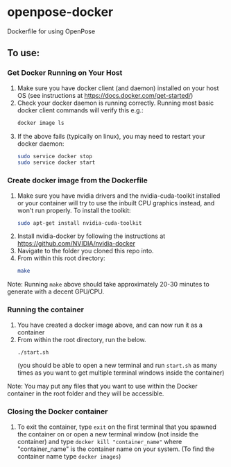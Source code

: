 # openpose-docker
Dockerfile for using OpenPose

## To use:

### Get Docker Running on Your Host
1. Make sure you have docker client (and daemon) installed on your host OS (see instructions at https://docs.docker.com/get-started/)
1. Check your docker daemon is running correctly. Running most basic docker client commands will verify this e.g.:
    ```bash
    docker image ls
    ```
1. If the above fails (typically on linux), you may need to restart your docker daemon:
    ```bash
    sudo service docker stop
    sudo service docker start
    ```

### Create docker image from the Dockerfile
1. Make sure you have nvidia drivers and the nvidia-cuda-toolkit installed or your container will try to use the inbuilt CPU graphics instead, and won't run properly. To install the toolkit:
    ```bash
    sudo apt-get install nvidia-cuda-toolkit
    ```
1. Install nvidia-docker by following the instructions at https://github.com/NVIDIA/nvidia-docker
1. Navigate to the folder you cloned this repo into.
1. From within this root directory:
    ```bash
    make
    ```

Note: Running `make` above should take approximately 20-30 minutes to generate with a decent GPU/CPU.

### Running the container
1. You have created a docker image above, and can now run it as a container
1. From within the root directory, run the below.
    ```bash
    ./start.sh
    ```
    (you should be able to open a new terminal and run ``start.sh`` as many times as you want to get multiple terminal windows inside the container)

Note: You may put any files that you want to use within the Docker container in the root folder and they will be accessible.

### Closing the Docker container
1. To exit the container, type ``exit`` on the first terminal that you spawned the container on or open a new terminal window (not inside the container) and type ``docker kill "container_name"`` where "container_name" is the container name on your system. (To find the container name type ``docker images``)

